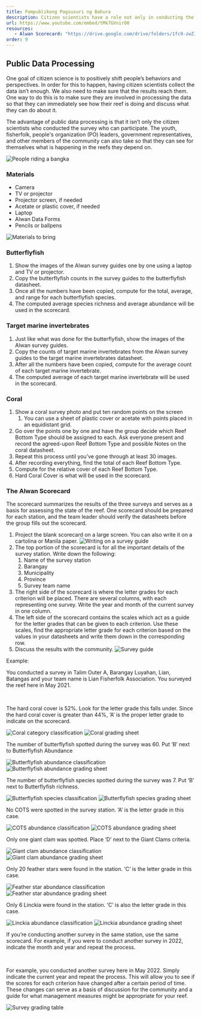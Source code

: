 ```yaml
---
title: Pampublikong Pagsusuri ng Bahura
description: Citizen scientists have a role not only in conducting the surveys, but also in generating data about their reefs. This video shows how images taken during Alwan surveys can be processed in a participatory manner by citizen scientists and presented to stakeholders in a simple and easily understandable format.
url: https://www.youtube.com/embed/tMk7GVnirO0
resources: 
   - Alwan Scorecard: "https://drive.google.com/drive/folders/1fc9-zwZ1s4kVxveAYOt_KgadU3Cu7K28?usp=share_link"
order: 9
---
```


## Public Data Processing

One goal of citizen science is to positively shift people’s behaviors and perspectives. In order for this to happen, having citizen scientists collect the data isn’t enough. We also need to make sure that the results reach them. One way to do this is to make sure they are involved in processing the data so that they can immediately see how their reef is doing and discuss what they can do about it.

The advantage of public data processing is that it isn’t only the citizen scientists who conducted the survey who can participate. The youth, fisherfolk, people's organization (PO) leaders, government representatives, and other members of the community can also take so that they can see for themselves what is happening in the reefs they depend on.

![People riding a bangka](/images/lesson-8/1.jpg 'People riding a bangka')

### Materials

- Camera
- TV or projector
- Projector screen, if needed
- Acetate or plastic cover, if needed
- Laptop
- Alwan Data Forms
- Pencils or ballpens

![Materials to bring](/images/lesson-8/2.jpg 'Materials to bring')

### Butterflyfish

1. Show the images of the Alwan survey guides one by one using a laptop and TV or projector.
1. Copy the butterflyfish counts in the survey guides to the butterflyfish datasheet.
1. Once all the numbers have been copied, compute for the total, average, and range for each butterflyfish species.
1. The computed average species richness and average abundance will be used in the scorecard.

### Target marine invertebrates

1. Just like what was done for the butterflyfish, show the images of the Alwan survey guides.
1. Copy the counts of target marine invertebrates from the Alwan survey guides to the target marine invertebrates datasheet.
1. After all the numbers have been copied, compute for the average count of each target marine invertebrate.
1. The computed average of each target marine invertebrate will be used in the scorecard.

### Coral

1. Show a coral survey photo and put ten random points on the screen
   1. You can use a sheet of plastic cover or acetate with points placed in an equidistant grid.
1. Go over the points one by one and have the group decide which Reef Bottom Type should be assigned to each. Ask everyone present and record the agreed-upon Reef Bottom Type and possible Notes on the coral datasheet.
1. Repeat this process until you’ve gone through at least 30 images.
1. After recording everything, find the total of each Reef Bottom Type.
1. Compute for the relative cover of each Reef Bottom Type.
1. Hard Coral Cover is what will be used in the scorecard.

### The Alwan Scorecard

The scorecard summarizes the results of the three surveys and serves as a basis for assessing the state of the reef. One scorecard should be prepared for each station, and the team leader should verify the datasheets before the group fills out the scorecard.

1. Project the blank scorecard on a large screen. You can also write it on a cartolina or Manila paper.
   ![Writing on a survey guide](/images/lesson-8/3.jpg 'Writing on a survey guide')
1. The top portion of the scorecard is for all the important details of the survey station. Write down the following:
   1. Name of the survey station
   1. Barangay
   1. Municipality
   1. Province
   1. Survey team name
1. The right side of the scorecard is where the letter grades for each criterion will be placed. There are several columns, with each representing one survey. Write the year and month of the current survey in one column.
1. The left side of the scorecard contains the scales which act as a guide for the letter grades that can be given to each criterion. Use these scales, find the appropriate letter grade for each criterion based on the values in your datasheets and write them down in the corresponding row.
1. Discuss the results with the community.
   ![Survey guide](/images/lesson-8/4.png 'Survey guide')

Example:

You conducted a survey in Talim Outer A, Barangay Luyahan, Lian, Batangas and your team name is Lian Fisherfolk Association. You surveyed the reef here in May 2021.

&nbsp;

The hard coral cover is 52%. Look for the letter grade this falls under. Since the hard coral cover is greater than 44%, ‘A’ is the proper letter grade to indicate on the scorecard.

![Coral category classification](/images/lesson-8/5.png 'Coral category classification')
![Coral grading sheet](/images/lesson-8/6.png 'Coral grading sheet')

The number of butterflyfish spotted during the survey was 60. Put ‘B’ next to Butterflyfish Abundance

![Butterflyfish abundance classification](/images/lesson-8/7.png 'Butterflyfish abundance classification')
![Butterflyfish abundance grading sheet](/images/lesson-8/8.png 'Butterflyfish abundance grading sheet')

The number of butterflyfish species spotted during the survey was 7. Put ‘B’ next to Butterflyfish richness.

![Butterflyfish species classification](/images/lesson-8/9.png 'Butterflyfish species classification')
![Butterflyfish species grading sheet](/images/lesson-8/10.png 'Butterflyfish species grading sheet')

No COTS were spotted in the survey station. ‘A’ is the letter grade in this case.

![COTS abundance classification](/images/lesson-8/11.png 'COTS abundance classification')
![COTS abundance grading sheet](/images/lesson-8/12.png 'COTS abundance grading sheet')

Only one giant clam was spotted. Place ‘D’ next to the Giant Clams criteria.

![Giant clam abundance classification](/images/lesson-8/13.png 'Giant clam abundance classification')
![Giant clam abundance grading sheet](/images/lesson-8/14.png 'Giant clam abundance grading sheet')

Only 20 feather stars were found in the station. ‘C’ is the letter grade in this case.

![Feather star abundance classification](/images/lesson-8/15.png 'Feather star abundance classification')
![Feather star abundance grading sheet](/images/lesson-8/16.png 'Feather star abundance grading sheet')

Only 6 Linckia were found in the station. ‘C’ is also the letter grade in this case.

![Linckia abundance classification](/images/lesson-8/17.png 'Linckia abundance classification')
![Linckia abundance grading sheet](/images/lesson-8/18.png 'Linckia abundance grading sheet')

If you’re conducting another survey in the same station, use the same scorecard. For example, if you were to conduct another survey in 2022, indicate the month and year and repeat the process.

&nbsp;

For example, you conducted another survey here in May 2022. Simply indicate the current year and repeat the process. This will allow you to see if the scores for each criterion have changed after a certain period of time. These changes can serve as a basis of discussion for the community and a guide for what management measures might be appropriate for your reef.

![Survey grading table](/images/lesson-8/19.png 'Survey grading table')
